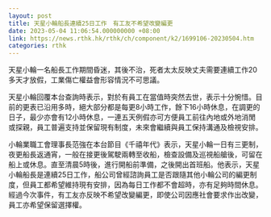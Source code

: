 ```yaml
---
layout: post
title: 天星小輪船長連續25日工作　有工友不希望改變編更
date: 2023-05-04 11:06:54.000000000 +08:00
link: https://news.rthk.hk/rthk/ch/component/k2/1699106-20230504.htm
categories: rthk
---
```


天星小輪一名船長工作期間昏迷，其後不治，死者太太反映丈夫需要連續工作20多天才放假，工業傷亡權益會形容情況不可思議。

天星小輪回覆本台查詢時表示，對於有員工在當值時突然去世，表示十分惋惜。目前的更表已沿用多時，絕大部分都是每更8小時工作，餘下16小時休息，在調更的日子，最少亦會有12小時休息，一連五天例假亦可方便員工前往內地或外地消閒或探親，員工普遍支持並保留現有制度，未來會繼續與員工保持溝通及檢視安排。

小輪業職工會理事長范強在本台節目《千禧年代》表示，天星小輪一日有三更制，夜更船長返通宵，一般在接更後駕駛兩轉至收船，檢查設備及巡視船艙後，可留在船上或休息。直至清晨5時後，進行開船前準備，之後開出首班船。他表示，天星小輪船長是連續25日工作，船公司曾經諮詢員工是否跟隨其他小輪公司的編更制度，但員工都希望維持現有安排，因為每日工作都不會超時，亦有足夠時間休息。經過今次事件，有工友亦反映不希望改變編更，即使公司因應社會要求作出改變，員工亦希望保留選擇權。
